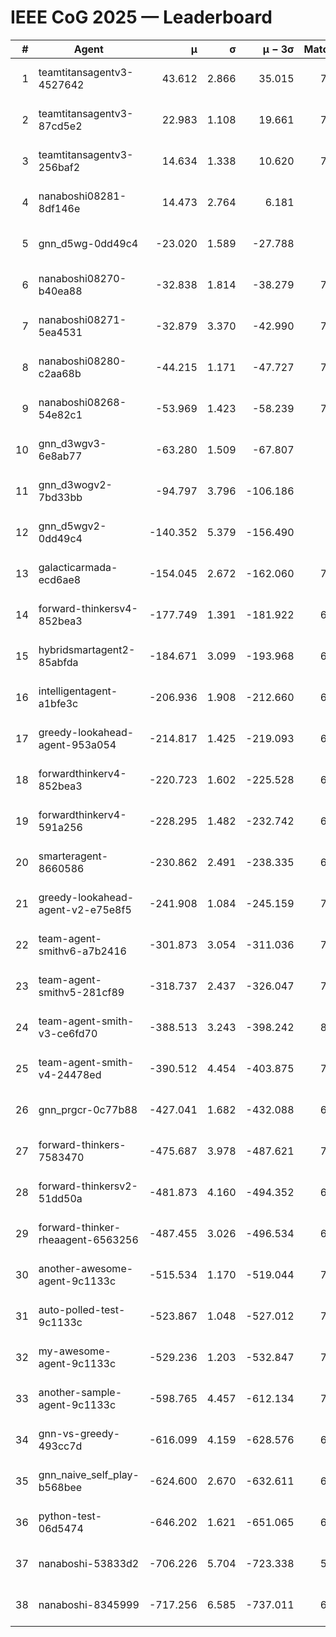 # IEEE CoG 2025 — Leaderboard

| # | Agent | μ | σ | μ − 3σ | Matches | Updated |
|---:|---|---:|---:|---:|---:|---|
| 1 | teamtitansagentv3-4527642 | 43.612 | 2.866 | 35.015 | 7796 | 2025-08-30 15:13 |
| 2 | teamtitansagentv3-87cd5e2 | 22.983 | 1.108 | 19.661 | 7140 | 2025-08-30 15:13 |
| 3 | teamtitansagentv3-256baf2 | 14.634 | 1.338 | 10.620 | 7356 | 2025-08-30 15:13 |
| 4 | nanaboshi08281-8df146e | 14.473 | 2.764 | 6.181 | 296 | 2025-08-30 15:13 |
| 5 | gnn_d5wg-0dd49c4 | -23.020 | 1.589 | -27.788 | 160 | 2025-08-30 15:13 |
| 6 | nanaboshi08270-b40ea88 | -32.838 | 1.814 | -38.279 | 7400 | 2025-08-30 15:13 |
| 7 | nanaboshi08271-5ea4531 | -32.879 | 3.370 | -42.990 | 7598 | 2025-08-30 15:13 |
| 8 | nanaboshi08280-c2aa68b | -44.215 | 1.171 | -47.727 | 7018 | 2025-08-30 15:13 |
| 9 | nanaboshi08268-54e82c1 | -53.969 | 1.423 | -58.239 | 7160 | 2025-08-30 15:13 |
| 10 | gnn_d3wgv3-6e8ab77 | -63.280 | 1.509 | -67.807 | 178 | 2025-08-30 15:13 |
| 11 | gnn_d3wogv2-7bd33bb | -94.797 | 3.796 | -106.186 | 276 | 2025-08-30 15:13 |
| 12 | gnn_d5wgv2-0dd49c4 | -140.352 | 5.379 | -156.490 | 246 | 2025-08-30 15:13 |
| 13 | galacticarmada-ecd6ae8 | -154.045 | 2.672 | -162.060 | 7180 | 2025-08-30 15:13 |
| 14 | forward-thinkersv4-852bea3 | -177.749 | 1.391 | -181.922 | 6049 | 2025-08-30 15:13 |
| 15 | hybridsmartagent2-85abfda | -184.671 | 3.099 | -193.968 | 6358 | 2025-08-30 15:13 |
| 16 | intelligentagent-a1bfe3c | -206.936 | 1.908 | -212.660 | 6384 | 2025-08-30 15:13 |
| 17 | greedy-lookahead-agent-953a054 | -214.817 | 1.425 | -219.093 | 6764 | 2025-08-30 15:13 |
| 18 | forwardthinkerv4-852bea3 | -220.723 | 1.602 | -225.528 | 6286 | 2025-08-30 15:13 |
| 19 | forwardthinkerv4-591a256 | -228.295 | 1.482 | -232.742 | 6194 | 2025-08-30 15:13 |
| 20 | smarteragent-8660586 | -230.862 | 2.491 | -238.335 | 6035 | 2025-08-30 15:13 |
| 21 | greedy-lookahead-agent-v2-e75e8f5 | -241.908 | 1.084 | -245.159 | 7576 | 2025-08-30 15:13 |
| 22 | team-agent-smithv6-a7b2416 | -301.873 | 3.054 | -311.036 | 7760 | 2025-08-30 15:13 |
| 23 | team-agent-smithv5-281cf89 | -318.737 | 2.437 | -326.047 | 7780 | 2025-08-30 15:13 |
| 24 | team-agent-smith-v3-ce6fd70 | -388.513 | 3.243 | -398.242 | 8458 | 2025-08-30 15:13 |
| 25 | team-agent-smith-v4-24478ed | -390.512 | 4.454 | -403.875 | 7138 | 2025-08-30 15:13 |
| 26 | gnn_prgcr-0c77b88 | -427.041 | 1.682 | -432.088 | 6810 | 2025-08-30 15:13 |
| 27 | forward-thinkers-7583470 | -475.687 | 3.978 | -487.621 | 7500 | 2025-08-30 15:13 |
| 28 | forward-thinkersv2-51dd50a | -481.873 | 4.160 | -494.352 | 6748 | 2025-08-30 15:13 |
| 29 | forward-thinker-rheaagent-6563256 | -487.455 | 3.026 | -496.534 | 6388 | 2025-08-30 15:13 |
| 30 | another-awesome-agent-9c1133c | -515.534 | 1.170 | -519.044 | 7080 | 2025-08-30 15:13 |
| 31 | auto-polled-test-9c1133c | -523.867 | 1.048 | -527.012 | 7640 | 2025-08-30 15:13 |
| 32 | my-awesome-agent-9c1133c | -529.236 | 1.203 | -532.847 | 7380 | 2025-08-30 15:13 |
| 33 | another-sample-agent-9c1133c | -598.765 | 4.457 | -612.134 | 7640 | 2025-08-30 15:13 |
| 34 | gnn-vs-greedy-493cc7d | -616.099 | 4.159 | -628.576 | 6280 | 2025-08-30 15:13 |
| 35 | gnn_naive_self_play-b568bee | -624.600 | 2.670 | -632.611 | 6320 | 2025-08-30 15:13 |
| 36 | python-test-06d5474 | -646.202 | 1.621 | -651.065 | 6360 | 2025-08-30 15:13 |
| 37 | nanaboshi-53833d2 | -706.226 | 5.704 | -723.338 | 5540 | 2025-08-30 15:13 |
| 38 | nanaboshi-8345999 | -717.256 | 6.585 | -737.011 | 6490 | 2025-08-30 15:13 |
